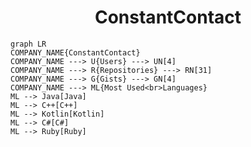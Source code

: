<h1 align="center">ConstantContact</h1>

```mermaid
graph LR
COMPANY_NAME{ConstantContact}
COMPANY_NAME ---> U{Users} ---> UN[4]
COMPANY_NAME ---> R{Repositories} ---> RN[31]
COMPANY_NAME ---> G{Gists} ---> GN[4]
COMPANY_NAME ---> ML{Most Used<br>Languages}
ML --> Java[Java]
ML --> C++[C++]
ML --> Kotlin[Kotlin]
ML --> C#[C#]
ML --> Ruby[Ruby]
```
